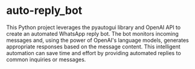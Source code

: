 # auto-reply_bot

This Python project leverages the pyautogui library and OpenAI API to create an automated WhatsApp reply bot. The bot monitors incoming messages and, using the power of OpenAI's language models, generates appropriate responses based on the message content. This intelligent automation can save time and effort by providing automated replies to common inquiries or messages.
